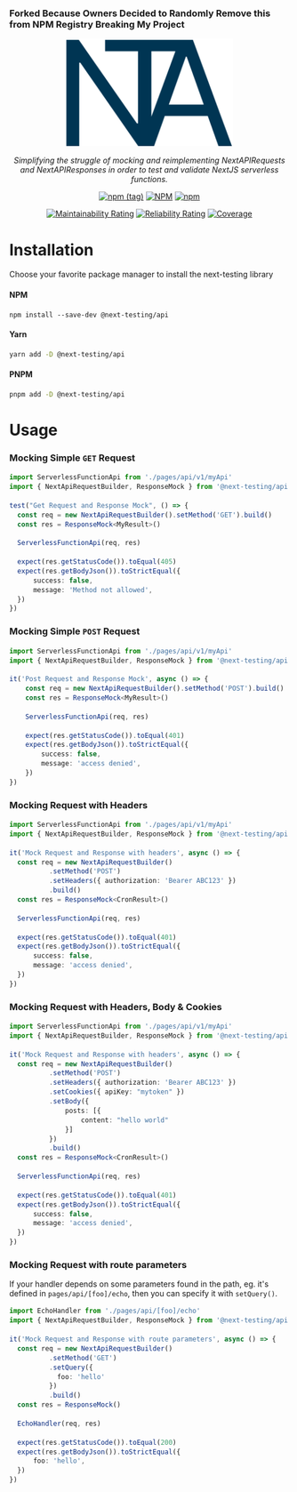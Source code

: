 
### Forked Because Owners Decided to Randomly Remove this from NPM Registry Breaking My Project 

<div align="center">
<img alt="logo" width="300" src="./logo.svg">

<em>Simplifying the struggle of mocking and reimplementing NextAPIRequests and NextAPIResponses
in order to test and validate NextJS serverless functions.</em>

[![npm (tag)](https://img.shields.io/npm/v/@next-testing/api/latest)](https://www.npmjs.com/package/@next-testing/api)
[![NPM](https://img.shields.io/npm/l/@next-testing/api)](https://www.npmjs.com/package/@next-testing/api)
[![npm](https://img.shields.io/npm/dt/@next-testing/api)](https://www.npmjs.com/package/@next-testing/api)

[![Maintainability Rating](https://sonarcloud.io/api/project_badges/measure?project=next-testing_api&metric=sqale_rating)](https://sonarcloud.io/summary/new_code?id=next-testing_api)
[![Reliability Rating](https://sonarcloud.io/api/project_badges/measure?project=next-testing_api&metric=reliability_rating)](https://sonarcloud.io/summary/new_code?id=next-testing_api)
[![Coverage](https://sonarcloud.io/api/project_badges/measure?project=next-testing_api&metric=coverage)](https://sonarcloud.io/summary/new_code?id=next-testing_api)

</div>

# Installation

Choose your favorite package manager to install the next-testing library

#### NPM

```shell
npm install --save-dev @next-testing/api
```

#### Yarn

```sh
yarn add -D @next-testing/api
```

#### PNPM

```sh
pnpm add -D @next-testing/api
```

# Usage

### Mocking Simple `GET` Request

```ts
import ServerlessFunctionApi from './pages/api/v1/myApi'
import { NextApiRequestBuilder, ResponseMock } from '@next-testing/api'

test("Get Request and Response Mock", () => {
  const req = new NextApiRequestBuilder().setMethod('GET').build()
  const res = ResponseMock<MyResult>()

  ServerlessFunctionApi(req, res)

  expect(res.getStatusCode()).toEqual(405)
  expect(res.getBodyJson()).toStrictEqual({
      success: false,
      message: 'Method not allowed',
  })
})
```

### Mocking Simple `POST` Request

```ts
import ServerlessFunctionApi from './pages/api/v1/myApi'
import { NextApiRequestBuilder, ResponseMock } from '@next-testing/api'

it('Post Request and Response Mock', async () => {
    const req = new NextApiRequestBuilder().setMethod('POST').build()
    const res = ResponseMock<MyResult>()

    ServerlessFunctionApi(req, res)

    expect(res.getStatusCode()).toEqual(401)
    expect(res.getBodyJson()).toStrictEqual({
        success: false,
        message: 'access denied',
    })
})
```

### Mocking Request with Headers

```ts
import ServerlessFunctionApi from './pages/api/v1/myApi'
import { NextApiRequestBuilder, ResponseMock } from '@next-testing/api'

it('Mock Request and Response with headers', async () => {
  const req = new NextApiRequestBuilder()
          .setMethod('POST')
          .setHeaders({ authorization: 'Bearer ABC123' })
          .build()
  const res = ResponseMock<CronResult>()

  ServerlessFunctionApi(req, res)

  expect(res.getStatusCode()).toEqual(401)
  expect(res.getBodyJson()).toStrictEqual({
      success: false,
      message: 'access denied',
  })
})
```

### Mocking Request with Headers, Body & Cookies

```ts
import ServerlessFunctionApi from './pages/api/v1/myApi'
import { NextApiRequestBuilder, ResponseMock } from '@next-testing/api'

it('Mock Request and Response with headers', async () => {
  const req = new NextApiRequestBuilder()
          .setMethod('POST')
          .setHeaders({ authorization: 'Bearer ABC123' })
          .setCookies({ apiKey: "mytoken" })
          .setBody({
              posts: [{
                  content: "hello world"
              }]
          })
          .build()
  const res = ResponseMock<CronResult>()

  ServerlessFunctionApi(req, res)

  expect(res.getStatusCode()).toEqual(401)
  expect(res.getBodyJson()).toStrictEqual({
      success: false,
      message: 'access denied',
  })
})
```

### Mocking Request with route parameters

If your handler depends on some parameters found in the path, eg. it's defined
in `pages/api/[foo]/echo`, then you can specify it with `setQuery()`.

```ts
import EchoHandler from './pages/api/[foo]/echo'
import { NextApiRequestBuilder, ResponseMock } from '@next-testing/api'

it('Mock Request and Response with route parameters', async () => {
  const req = new NextApiRequestBuilder()
          .setMethod('GET')
          .setQuery({
            foo: 'hello'
          })
          .build()
  const res = ResponseMock()

  EchoHandler(req, res)

  expect(res.getStatusCode()).toEqual(200)
  expect(res.getBodyJson()).toStrictEqual({
      foo: 'hello',
  })
})
```
